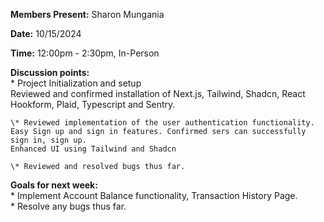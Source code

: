 **Members Present:** Sharon Mungania

**Date:** 10/15/2024

**Time:** 12:00pm \- 2:30pm, In-Person

**Discussion points:**  
    \* Project Initialization and setup  
    Reviewed and confirmed installation of Next.js, Tailwind, Shadcn, React Hookform, Plaid, Typescript and Sentry.

    \* Reviewed implementation of the user authentication functionality.  
    Easy Sign up and sign in features. Confirmed sers can successfully sign in, sign up.  
    Enhanced UI using Tailwind and Shadcn

    \* Reviewed and resolved bugs thus far.

**Goals for next week:**  
    \* Implement Account Balance functionality, Transaction History Page.  
    \* Resolve any bugs thus far.  
